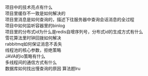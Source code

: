 
项目中的技术亮点有什么  
项目里缓存不一致是如何解决的  
项目里消息是如何查询的，描述下往服务器中查询会话消息的全过程  
项目中如何监听容器里的binlog  
项目里的分布式id为什么是redis自增序列号，分布式id的生成方式有什么  
雪花算法里时钟回拨如何解决  
rabbitmq如何保证消息不丢失  
线程池的核心参数，拒绝策略  
JAVA的io策略有什么  
多线程间的通信方式有什么  
数据库如何找出慢查询的原因
算法题lru  
